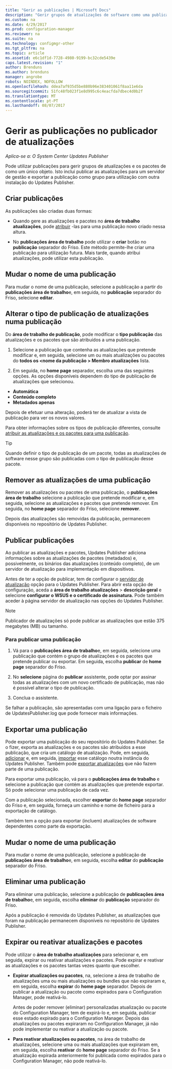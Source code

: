 ```yaml
---
title: "Gerir as publicações | Microsoft Docs"
description: "Gerir grupos de atualizações de software como uma publicação com o System Center Updates Publisher"
ms.custom: na
ms.date: 4/29/2017
ms.prod: configuration-manager
ms.reviewer: na
ms.suite: na
ms.technology: configmgr-other
ms.tgt_pltfrm: na
ms.topic: article
ms.assetid: e6c1df1d-7728-4980-9199-bc32cde5439e
caps.latest.revision: "1"
author: Brenduns
ms.author: brenduns
manager: angrobe
robots: NOINDEX, NOFOLLOW
ms.openlocfilehash: ddea7af935d5be880b96e383401061f8aa11e6da
ms.sourcegitcommit: 51fc48fb023f1e8d995c6c4eacfda7dbec4d0b2f
ms.translationtype: MT
ms.contentlocale: pt-PT
ms.lasthandoff: 08/07/2017
---
```

# <a name="manage-publications-in-updates-publisher"></a>Gerir as publicações no publicador de atualizações

*Aplica-se a: O System Center Updates Publisher*

Pode utilizar publicações para gerir grupos de atualizações e os pacotes de como um único objeto. Isto inclui publicar as atualizações para um servidor de gestão e exportar a publicação como grupo para utilização com outra instalação do Updates Publisher.

## <a name="create-publications"></a>Criar publicações
As publicações são criadas duas formas:

-   Quando gere as atualizações e pacotes no **área de trabalho atualizações**, pode [atribuir](/sccm/sum/tools/manage-updates-with-updates-publisher#assign-updates-and-bundles-to-a-publication) -las para uma publicação novo criado nessa altura.

-   No **publicações área de trabalho** pode utilizar o **criar** botão no **publicação** separador do Friso. Este método permite-lhe criar uma publicação para utilização futura. Mais tarde, quando atribui atualizações, pode utilizar esta publicação.

## <a name="rename-a-publication"></a>Mudar o nome de uma publicação
Para mudar o nome de uma publicação, selecione a publicação a partir do **publicações área de trabalho**e, em seguida, no **publicação** separador do Friso, selecione **editar**.

## <a name="change-the-publication-type-of-updates-in-a-publication"></a>Alterar o tipo de publicação de atualizações numa publicação
Do **área de trabalho de publicação**, pode modificar o **tipo publicação** das atualizações e os pacotes que são atribuídos a uma publicação.

1. Selecione a publicação que contenha as atualizações que pretende modificar e, em seguida, selecione um ou mais atualizações ou pacotes do **todos os &lt;nome da publicação > Membro atualizações** lista.

2. Em seguida, no **home page** separador, escolha uma das seguintes opções. As opções disponíveis dependem do tipo de publicação de atualizações que selecionou.

  -   **Automática**
  -   **Conteúdo completo**
  -   **Metadados apenas**

Depois de efetuar uma alteração, poderá ter de atualizar a vista de publicação para ver os novos valores.

Para obter informações sobre os tipos de publicação diferentes, consulte [atribuir as atualizações e os pacotes para uma publicação](/sccm/sum/tools/manage-updates-with-updates-publisher#assign-updates-and-bundles-to-a-publication).

> [!TIP]    
> Quando definir o tipo de publicação de um pacote, todas as atualizações de software nesse grupo são publicadas com o tipo de publicação desse pacote.

## <a name="remove-updates-from-a-publication"></a>Remover as atualizações de uma publicação
Remover as atualizações ou pacotes de uma publicação, o **publicações área de trabalho** selecione a publicação que pretende modificar e, em seguida, selecione as atualizações e pacotes que pretende remover. Em seguida, no **home page** separador do Friso, selecione **remover**.

Depois das atualizações são removidas da publicação, permanecem disponíveis no repositório de Updates Publisher.

## <a name="publish-publications"></a>Publicar publicações
Ao publicar as atualizações e pacotes, Updates Publisher adiciona informações sobre as atualizações de pacotes (metadados) e, possivelmente, os binários das atualizações (conteúdo completo), de um servidor de atualização para implementação em dispositivos.

Antes de ter a opção de publicar, tem de configurar o [servidor de atualização](/sccm/sum/tools/updates-publisher-options#update-server) opção para o Updates Publisher. Para abrir esta opção de configuração, aceda a **área de trabalho atualizações** &gt; **descrição geral** e selecione **configurar o WSUS e o certificado de assinatura.** Pode também aceder à página servidor de atualização nas opções do Updates Publisher.

> [!NOTE]   
> Publicador de atualizações só pode publicar as atualizações que estão 375 megabytes (MB) ou tamanho.

### <a name="to-publish-a-publication"></a>Para publicar uma publicação

1.  Vá para o **publicações área de trabalho**e, em seguida, selecione uma publicação que contém o grupo de atualizações e os pacotes que pretende publicar ou exportar. Em seguida, escolha **publicar** de **home page** separador do Friso.

2.  No **selecione** página do **publicar** assistente, pode optar por assinar todas as atualizações com um novo certificado de publicação, mas não é possível alterar o tipo de publicação.

3.  Conclua o assistente.

  Se falhar a publicação, são apresentadas com uma ligação para o ficheiro de UpdatesPublisher.log que pode fornecer mais informações.

## <a name="export-a-publication"></a>Exportar uma publicação
Pode exportar uma publicação do seu repositório do Updates Publisher. Se o fizer, exporta as atualizações e os pacotes são atribuídos a esse publicação, que cria um catálogo de atualização. Pode, em seguida, [adicionar](/sccm/sum/tools/updates-publisher-catalogs#add-software-update-catalogs) e, em seguida, [importar](/sccm/sum/tools/updates-publisher-catalogs#mport-updates) esse catálogo noutra instância do Updates Publisher. Também pode [exportar atualizações](/sccm/sum/tools/manage-updates-with-updates-publisher#export-updates) que não fazem parte de uma publicação.

Para exportar uma publicação, vá para o **publicações área de trabalho** e selecione a publicação que contém as atualizações que pretende exportar. Só pode selecionar uma publicação de cada vez.

Com a publicação selecionada, escolher **exportar** do **home page** separador do Friso e, em seguida, forneça um caminho e nome de ficheiro para a exportação de catálogo.

Também tem a opção para exportar (incluem) atualizações de software dependentes como parte da exportação.

## <a name="rename-a-publication"></a>Mudar o nome de uma publicação
Para mudar o nome de uma publicação, selecione a publicação de **publicações área de trabalho**e, em seguida, escolha **editar** do **publicação** separador do Friso.

## <a name="delete-a-publication"></a>Eliminar uma publicação
Para eliminar uma publicação, selecione a publicação de **publicações área de trabalho**e, em seguida, escolha **eliminar** do **publicação** separador do Friso.

Após a publicação é removida do Updates Publisher, as atualizações que foram na publicação permanecem disponíveis no repositório de Updates Publisher.

## <a name="expire-or-reactivate-updates-and-bundles"></a>Expirar ou reativar atualizações e pacotes
Pode utilizar o **área de trabalho atualizações** para selecionar e, em seguida, expirar ou reativar atualizações e pacotes. Pode expirar e reativar as atualizações e os pacotes tantas vezes quanto que escolher.

-   **Expirar atualizações ou pacotes**, na, selecione a área de trabalho de atualizações uma ou mais atualizações ou bundles que não expiraram e, em seguida, escolha **expirar** do **home page** separador. Depois de publicar a atualização ou pacote como expirados para o Configuration Manager, pode reativá-lo.

    Antes de poder remover (eliminar) personalizadas atualização ou pacote do Configuration Manager, tem de expirá-lo e, em seguida, publicar esse estado expirado para o Configuration Manager. Depois das atualizações ou pacotes expiraram no Configuration Manager, já não pode implementar ou reativar a atualização ou pacote.

-   **Para reativar atualizações ou pacotes**, na área de trabalho de atualizações, selecione uma ou mais atualizações que expiraram em, em seguida, escolha **reativar** do **home page** separador do Friso. Se a atualização expirada anteriormente foi publicada como expirados para o Configuration Manager, não pode reativá-lo.
